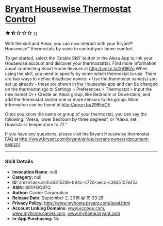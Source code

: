 # [Bryant Housewise Thermostat Control](http://alexa.amazon.com/#skills/amzn1.ask.skill.d631520b-b94c-472d-aecc-c38d5107e22a)
![1.5 stars](../../images/ic_star_black_18dp_1x.png)![1.5 stars](../../images/ic_star_half_black_18dp_1x.png)![1.5 stars](../../images/ic_star_border_black_18dp_1x.png)![1.5 stars](../../images/ic_star_border_black_18dp_1x.png)![1.5 stars](../../images/ic_star_border_black_18dp_1x.png) 11

With the skill and Alexa, you can now interact with your Bryant® Housewise™ thermostats by voice to control your home comfort.

To get started, select the ‘Enable Skill’ button in the Alexa App to link your Housewise account and discover your thermostat(s). Find more information about connecting Smart Home devices at http://amzn.to/291lR7u
When using the skill, you need to specify by name which thermostat to use. There are two ways to define this/these names:
• Use the thermostat name(s) you set up already – these are shown in the Housewise app and can be changed on the thermostat (go to Settings > Preferences > Thermostat > Input the new name)
Or
• Create an Alexa group, like Bedroom or Downstairs, and add the thermostat and/or one or more sensors to the group. More information can be found at http://amzn.to/2965dCE

Once you know the name or group of your thermostat, you can say the following: “Alexa, lower Bedroom by three degrees”, or “Alexa, set Downstairs temperature to 72.”

If you have any questions, please visit the Bryant Housewise thermostat FAQ at http://www.bryant.com/bryant/en/us/current-owners/document-search/

***

### Skill Details

* **Invocation Name:** null
* **Category:** null
* **ID:** amzn1.ask.skill.d631520b-b94c-472d-aecc-c38d5107e22a
* **ASIN:** B01IFDQ97Q
* **Author:** Carrier Corporation
* **Release Date:** September 2, 2016 @ 19:33:28
* **Privacy Policy:** http://www.myhome.bryant.com/legal.html
* **Account Linking Domains:** www.ecobee.com, www.myhome.carrier.com, www.myhome.bryant.com
* **In-App Purchasing:** No
